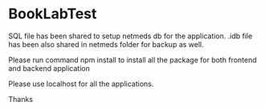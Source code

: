 # BookLabTest

SQL file has been shared to setup netmeds db for the application.
.idb file has been also shared in netmeds folder for backup as well.

Please run command npm install to install all the package for both frontend and backend application

Please use localhost for all the applications.

Thanks